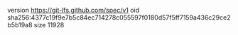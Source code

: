 version https://git-lfs.github.com/spec/v1
oid sha256:4377c19f9e7b5c84ec714278c055597f0180d57f5ff7159a436c29ce2b5b19a8
size 11928

